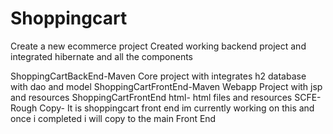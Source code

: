 # Shoppingcart
Create a new ecommerce project 
Created working backend project and integrated hibernate and all the components

ShoppingCartBackEnd-Maven  Core project with integrates h2 database with dao and model
ShoppingCartFrontEnd-Maven Webapp Project with jsp and resources
ShoppingCartFrontEnd html- html files and resources
SCFE-Rough Copy- It is shoppingcart front end im currently working on this and once i completed i will copy to the main Front End
